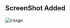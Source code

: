 ## ScreenShot Added
![image](https://github.com/rishu6263/GroceryList/assets/107019555/e2faf04f-9598-4e2d-a659-3c36b53ab25f)
